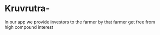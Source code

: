 # Kruvrutra-
In our app we provide investors to the farmer by that farmer get free from high compound interest

